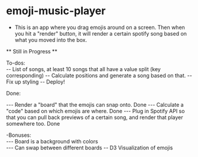 # emoji-music-player

- This is an app where you drag emojis around on a screen. Then when you hit a "render" button, it will render a certain spotify song based on what you moved into the box.		

** Still in Progress **		

To-dos:		
-- List of songs, at least 10 songs that all have a value split (key corresponding)
-- Calculate positions and generate a song based on that.
-- Fix up styling
-- Deploy!


Done:

--- Render a "board" that the emojis can snap onto.		Done
--- Calculate a "code" based on which emojis are where.	Done
--- Plug in Spotify API so that you can pull back previews of a certain song, and render that player somewhere too.		Done


-Bonuses:		
--- Board is a background with colors		
--- Can swap between different boards
-- D3 Visualization of emojis
